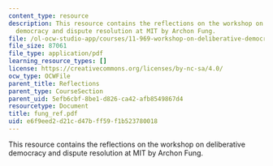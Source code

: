 ```yaml
---
content_type: resource
description: This resource contains the reflections on the workshop on deliberative
  democracy and dispute resolution at MIT by Archon Fung.
file: /ol-ocw-studio-app/courses/11-969-workshop-on-deliberative-democracy-and-dispute-resolution-summer-2005/e6f9eed2d21cd47bff59f1b523780018_fung_ref.pdf
file_size: 87061
file_type: application/pdf
learning_resource_types: []
license: https://creativecommons.org/licenses/by-nc-sa/4.0/
ocw_type: OCWFile
parent_title: Reflections
parent_type: CourseSection
parent_uid: 5efb6cbf-8be1-d826-ca42-afb8549867d4
resourcetype: Document
title: fung_ref.pdf
uid: e6f9eed2-d21c-d47b-ff59-f1b523780018
---
```

This resource contains the reflections on the workshop on deliberative democracy and dispute resolution at MIT by Archon Fung.
